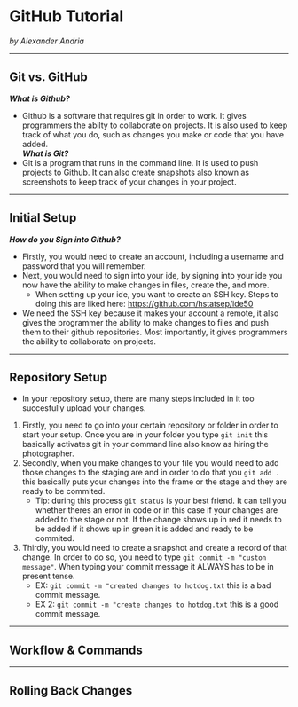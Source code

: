 # GitHub Tutorial

_by Alexander Andria_

---
## Git vs. GitHub
**_What is Github?_** 
  * Github is a software that requires git in order to work. It gives programmers the abilty to collaborate on projects. It is also used to keep track of what you do, such as changes you make or code that you have added.   
**_What is Git?_**
  * Git is a program that runs in the command line. It is used to push projects to Github. It can also create snapshots also known as screenshots to keep track of your changes in your project.   

---
## Initial Setup
**_How do you Sign into Github?_**
* Firstly, you would need to create an account, including a username and password that you will remember. 
* Next, you would need to sign into your ide, by signing into your ide you now have the ability to make changes in files, create the, and more.   
  * When setting up your ide, you want to create an SSH key. Steps to doing this are liked here: https://github.com/hstatsep/ide50   
* We need the SSH key because it makes your account a remote, it also gives the programmer the ability to make changes to files and push them to their github repositories. Most importantly, it gives programmers the ability to collaborate on projects. 

---
## Repository Setup
* In your repository setup, there are many steps included in it too succesfully upload your changes. 
1. Firstly, you need to go into your certain repository or folder in order to start your setup. Once you are in your folder you type `git init` this basically activates git in your command line also know as hiring the photographer. 
2. Secondly, when you make changes to your file you would need to add those changes to the staging are and in order to do that you `git add .` this basically puts your changes into the frame or the stage and they are ready to be commited.
   * Tip: during this process `git status` is your best friend. It can tell you whether theres an error in code or in this case if your changes are added to the stage or not. If the change shows up in red it needs to be added if it shows up in green it is added and ready to be commited.
3. Thirdly, you would need to create a snapshot and create a record of that change. In order to do so, you need to type `git commit -m "custon message"`. When typing your commit message it ALWAYS has to be in present tense.
   * EX: `git commit -m "created changes to hotdog.txt` this is a bad commit message.
   * EX 2: `git commit -m "create changes to hotdog.txt` this is a good commit message.



---
## Workflow & Commands



---
## Rolling Back Changes